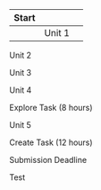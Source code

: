 ---
---

| Start | | |
| :---  | :--- | :--- |
|  | Unit 1 | |

Unit 2

Unit 3

Unit 4

Explore Task (8 hours)

Unit 5

Create Task (12 hours)

Submission Deadline

Test
